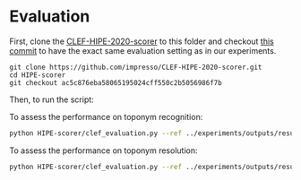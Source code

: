# Evaluation

First, clone the [CLEF-HIPE-2020-scorer](https://github.com/impresso/CLEF-HIPE-2020-scorer) to this folder and checkout [this commit](https://github.com/impresso/CLEF-HIPE-2020-scorer/tree/ac5c876eba58065195024cff550c2b5056986f7b) to have the exact same evaluation setting as in our experiments.

```
git clone https://github.com/impresso/CLEF-HIPE-2020-scorer.git
cd HIPE-scorer
git checkout ac5c876eba58065195024cff550c2b5056986f7b
```

Then, to run the script:

To assess the performance on toponym recognition:
```bash
python HIPE-scorer/clef_evaluation.py --ref ../experiments/outputs/results/lwm-true_bundle2_en_1.tsv --pred ../experiments/outputs/results/lwm-pred_bundle2_en_1.tsv --task nerc_coarse --outdir results/
```

To assess the performance on toponym resolution:
```bash
python HIPE-scorer/clef_evaluation.py --ref ../experiments/outputs/results/lwm-true_bundle2_en_1.tsv --pred ../experiments/outputs/results/lwm-pred_bundle2_en_1.tsv --task nel --outdir results/
```
